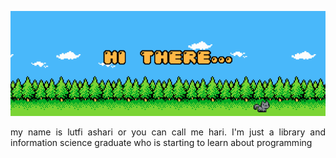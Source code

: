 <div width:750; height:250>
  <p align="center">
    <img src="hai there.gif" alt="animated" />
  </p>

  <p align="justify" >my name is lutfi ashari or you can call me hari. I'm just a library and information science graduate who is starting to learn about programming</p>
</div>

